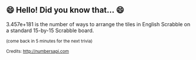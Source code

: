 ## :smile: Hello! Did you know that... :smile:
3.457e+181 is the number of ways to arrange the tiles in English Scrabble on a standard 15-by-15 Scrabble board.

<sup>(come back in 5 minutes for the next trivia)</sup>


<sup>Credits: http://numbersapi.com</sup>
